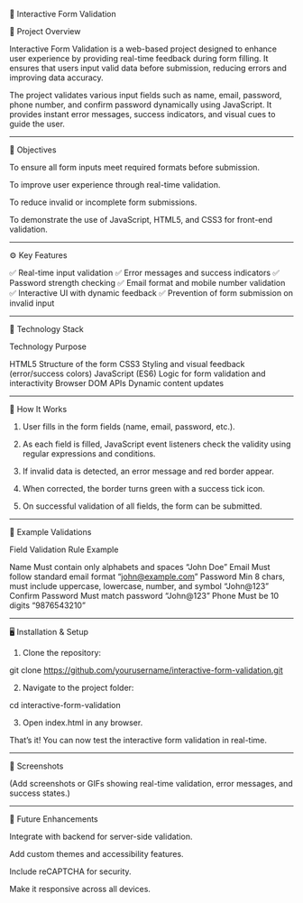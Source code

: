 🧾 Interactive Form Validation

📖 Project Overview

Interactive Form Validation is a web-based project designed to enhance user experience by providing real-time feedback during form filling. It ensures that users input valid data before submission, reducing errors and improving data accuracy.

The project validates various input fields such as name, email, password, phone number, and confirm password dynamically using JavaScript. It provides instant error messages, success indicators, and visual cues to guide the user.


---

🎯 Objectives

To ensure all form inputs meet required formats before submission.

To improve user experience through real-time validation.

To reduce invalid or incomplete form submissions.

To demonstrate the use of JavaScript, HTML5, and CSS3 for front-end validation.



---

⚙️ Key Features

✅ Real-time input validation
✅ Error messages and success indicators
✅ Password strength checking
✅ Email format and mobile number validation
✅ Interactive UI with dynamic feedback
✅ Prevention of form submission on invalid input


---

🧩 Technology Stack

Technology	Purpose

HTML5	Structure of the form
CSS3	Styling and visual feedback (error/success colors)
JavaScript (ES6)	Logic for form validation and interactivity
Browser DOM APIs	Dynamic content updates



---

🧠 How It Works

1. User fills in the form fields (name, email, password, etc.).


2. As each field is filled, JavaScript event listeners check the validity using regular expressions and conditions.


3. If invalid data is detected, an error message and red border appear.


4. When corrected, the border turns green with a success tick icon.


5. On successful validation of all fields, the form can be submitted.




---

🧾 Example Validations

Field	Validation Rule	Example

Name	Must contain only alphabets and spaces	“John Doe”
Email	Must follow standard email format	“john@example.com”
Password	Min 8 chars, must include uppercase, lowercase, number, and symbol	“John@123”
Confirm Password	Must match password	“John@123”
Phone	Must be 10 digits	“9876543210”



---

🖥️ Installation & Setup

1. Clone the repository:

git clone https://github.com/yourusername/interactive-form-validation.git


2. Navigate to the project folder:

cd interactive-form-validation


3. Open index.html in any browser.



That’s it! You can now test the interactive form validation in real-time.


---

📸 Screenshots

(Add screenshots or GIFs showing real-time validation, error messages, and success states.)


---

🚀 Future Enhancements

Integrate with backend for server-side validation.

Add custom themes and accessibility features.

Include reCAPTCHA for security.

Make it responsive across all devices.
